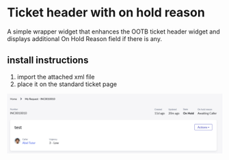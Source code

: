 # Ticket header with on hold reason
A simple wrapper widget that enhances the OOTB ticket header widget and displays additional On Hold Reason field if there is any.

## install instructions
1. import the attached xml file
2. place it on the standard ticket page

![ticket header example](ticket_header.png)